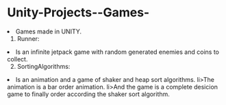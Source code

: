 # Unity-Projects--Games-
<li>Games made in UNITY.

1) Runner:
<li>Is an infinite jetpack game with random generated enemies and coins to collect.

2) SortingAlgorithms:
<li>Is an animation and a game of shaker and heap sort algorithms.
li>The animation is a bar order animation.
li>And the game is a complete desicion game to finally order according the shaker sort algorithm.
